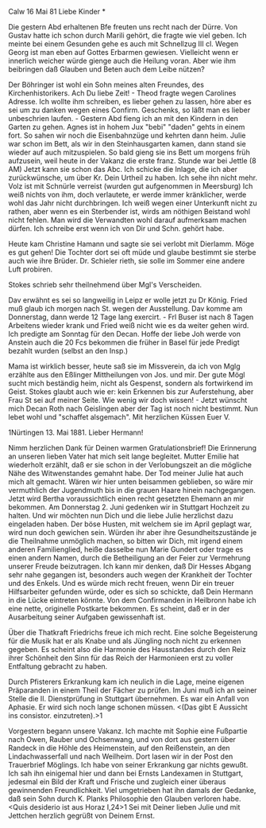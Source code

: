  Calw 16 Mai 81
Liebe Kinder <Marie>*

Die gestern Abd erhaltenen Bfe freuten uns recht nach der Dürre. Von Gustav hatte ich schon durch Marili gehört, die fragte wie viel geben. Ich meinte bei einem Gesunden gehe es auch mit Schnellzug III cl. Wegen Georg ist man eben auf Gottes Erbarmen gewiesen. Vielleicht wenn er innerlich weicher würde gienge auch die Heilung voran. Aber wie ihm beibringen daß Glauben und Beten auch dem Leibe nützen?

Der Böhringer ist wohl ein Sohn meines alten Freundes, des Kirchenhistorikers. Ach Du liebe Zeit! - Theod fragte wegen Carolines Adresse. Ich wollte ihm schreiben, es lieber gehen zu lassen, höre aber es sei um zu danken wegen eines Confirm. Geschenks, so läßt man es lieber unbeschrien laufen. - Gestern Abd fieng ich an mit den Kindern in den Garten zu gehen. Agnes ist in hohem Jux "bebi" "daden" gehts in einem fort. So sahen wir noch die Eisenbahnzüge und kehrten dann heim. Julie war schon im Bett, als wir in den Steinhausgarten kamen, dann stand sie wieder auf auch mitzuspielen. So bald gieng sie ins Bett um morgens früh aufzusein, weil heute in der Vakanz die erste franz. Stunde war bei Jettle (8 AM) Jetzt kann sie schon das Abc. 
Ich schicke die Inlage, die ich aber zurückwünsche, um über Kr. Dein Urtheil zu haben. Ich sehe ihn nicht mehr. Volz ist mit Schnürle verreist (wurden gut aufgenommen in Meersburg) Ich weiß nichts von ihm, doch verlautete, er werde immer kränklicher, werde wohl das Jahr nicht durchbringen. Ich weiß wegen einer Unterkunft nicht zu rathen, aber wenn es ein Sterbender ist, wirds am nöthigen Beistand wohl nicht fehlen. Man wird die Verwandten wohl darauf aufmerksam machen dürfen. Ich schreibe erst wenn ich von Dir und Schn. gehört habe.

Heute kam Christine Hamann und sagte sie sei verlobt mit Dierlamm. Möge es gut gehen! Die Tochter dort sei oft müde und glaube bestimmt sie sterbe auch wie ihre Brüder. Dr. Schieler rieth, sie solle im Sommer eine andere Luft probiren.

Stokes schrieb sehr theilnehmend über Mgl's Verscheiden.

Dav erwähnt es sei so langweilig in Leipz er wolle jetzt zu Dr König. Fried muß glaub ich morgen nach St. wegen der Ausstellung. Dav komme am Donnerstag, dann werde 12 Tage lang exercirt. - Frl Buser ist nach 8 Tagen Arbeitens wieder krank und Fried weiß nicht wie es da weiter gehen wird. Ich predigte am Sonntag für den Decan. Hoffe der liebe Joh werde von Anstein auch die 20 Fcs bekommen die früher in Basel für jede Predigt bezahlt wurden (selbst an den Insp.)

Mama ist wirklich besser, heute saß sie im Missverein, da ich von Mglg erzählte aus den Eßlinger Mittheilungen von Jos. und mir. Der gute Mögl sucht mich beständig heim, nicht als Gespenst, sondern als fortwirkend im Geist. Stokes glaubt auch wie er: kein Erkennen bis zur Auferstehung, aber Frau St sei auf meiner Seite. Wie wenig wir doch wissen! - Jetzt wünscht mich Decan Roth nach Geislingen aber der Tag ist noch nicht bestimmt. Nun lebet wohl und "schaffet alsgemach". Mit herzlichen Küssen
 Euer V.



 1Nürtingen 13. Mai 1881.
Lieber Hermann!

Nimm herzlichen Dank für Deinen warmen Gratulationsbrief! Die Erinnerung an unseren lieben Vater hat mich seit lange begleitet. Mutter Emilie hat wiederholt erzählt, daß er sie schon in der Verlobungszeit an die mögliche Nähe des Witwenstandes gemahnt habe. Der Tod meiner Julie hat auch mich alt gemacht. Wären wir hier unten beisammen geblieben, so wäre mir vermuthlich der Jugendmuth bis in die grauen Haare hinein nachgegangen. Jetzt wird Bertha voraussichtlich einen recht gesetzten Ehemann an mir bekommen. 
Am Donnerstag 2. Juni gedenken wir in Stuttgart Hochzeit zu halten. Und wir möchten nun Dich und die liebe Julie herzlichst dazu eingeladen haben. Der böse Husten, mit welchem sie im April geplagt war, wird nun doch gewichen sein. Würden ihr aber ihre Gesundheitszustände je die Theilnahme unmöglich machen, so bitten wir Dich, mit irgend einem anderen Familienglied, heiße dasselbe nun Marie Gundert oder trage es einen andern Namen, durch die Betheiligung an der Feier zur Vermehrung unserer Freude beizutragen. 
Ich kann mir denken, daß Dir Hesses Abgang sehr nahe gegangen ist, besonders auch wegen der Krankheit der Tochter und des Enkels. Und es würde mich recht freuen, wenn Dir ein treuer Hilfsarbeiter gefunden würde, oder es sich so schickte, daß Dein Hermann in die Lücke eintreten könnte. Von dem Confirmanden in Heilbronn habe ich eine nette, originelle Postkarte bekommen. Es scheint, daß er in der Ausarbeitung seiner Aufgaben gewissenhaft ist.

Über die Thatkraft Friedrichs freue ich mich recht. Eine solche Begeisterung für die Musik hat er als Knabe und als Jüngling noch nicht zu erkennen gegeben. Es scheint also die Harmonie des Hausstandes durch den Reiz ihrer Schönheit den Sinn für das Reich der Harmonieen erst zu voller Entfaltung gebracht zu haben.

Durch Pfisterers Erkrankung kam ich neulich in die Lage, meine eigenen Präparanden in einem Theil der Fächer zu prüfen. Im Juni muß ich an seiner Stelle die II. Dienstprüfung in Stuttgart übernehmen. Es war ein Anfall von Aphasie. Er wird sich noch lange schonen müssen. <(Das gibt E Aussicht ins consistor. einzutreten).>1

Vorgestern begann unsere Vakanz. Ich machte mit Sophie eine Fußpartie nach Owen, Rauber und Ochsenwang, und von dort aus gestern über Randeck in die Höhle des Heimenstein, auf den Reißenstein, an den Lindachwasserfall und nach Weilheim. Dort lasen wir in der Post den Trauerbrief Möglings. Ich habe von seiner Erkrankung gar nichts gewußt. Ich sah ihn einigemal hier und dann bei Ernsts Landexamen in Stuttgart, jedesmal ein Bild der Kraft und Frische und zugleich einer überaus gewinnenden Freundlichkeit. Viel umgetrieben hat ihn damals der Gedanke, daß sein Sohn durch K. Planks Philosophie den Glauben verloren habe. <Quis desiderio ist aus Horaz I,24>1 
Sei mit Deiner lieben Julie und mit Jettchen herzlich gegrüßt  von
 Deinem
 Ernst.
